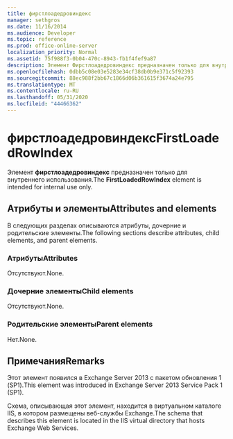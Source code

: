 ```yaml
---
title: фирстлоадедровиндекс
manager: sethgros
ms.date: 11/16/2014
ms.audience: Developer
ms.topic: reference
ms.prod: office-online-server
localization_priority: Normal
ms.assetid: 75f988f3-0b04-470c-8943-fb1f4fef9a87
description: Элемент Фирстлоадедровиндекс предназначен только для внутреннего использования.
ms.openlocfilehash: 0dbb5c08e03e5283e34cf38db0b9e371c5f92393
ms.sourcegitcommit: 88ec988f2bb67c1866d06b361615f3674a24e795
ms.translationtype: MT
ms.contentlocale: ru-RU
ms.lasthandoff: 05/31/2020
ms.locfileid: "44466362"
---
```

# <a name="firstloadedrowindex"></a><span data-ttu-id="64197-103">фирстлоадедровиндекс</span><span class="sxs-lookup"><span data-stu-id="64197-103">FirstLoadedRowIndex</span></span>

<span data-ttu-id="64197-104">Элемент **фирстлоадедровиндекс** предназначен только для внутреннего использования.</span><span class="sxs-lookup"><span data-stu-id="64197-104">The **FirstLoadedRowIndex** element is intended for internal use only.</span></span> 

## <a name="attributes-and-elements"></a><span data-ttu-id="64197-105">Атрибуты и элементы</span><span class="sxs-lookup"><span data-stu-id="64197-105">Attributes and elements</span></span>

<span data-ttu-id="64197-106">В следующих разделах описываются атрибуты, дочерние и родительские элементы.</span><span class="sxs-lookup"><span data-stu-id="64197-106">The following sections describe attributes, child elements, and parent elements.</span></span>
  
### <a name="attributes"></a><span data-ttu-id="64197-107">Атрибуты</span><span class="sxs-lookup"><span data-stu-id="64197-107">Attributes</span></span>

<span data-ttu-id="64197-108">Отсутствуют.</span><span class="sxs-lookup"><span data-stu-id="64197-108">None.</span></span>
  
### <a name="child-elements"></a><span data-ttu-id="64197-109">Дочерние элементы</span><span class="sxs-lookup"><span data-stu-id="64197-109">Child elements</span></span>

<span data-ttu-id="64197-110">Отсутствуют.</span><span class="sxs-lookup"><span data-stu-id="64197-110">None.</span></span>
  
### <a name="parent-elements"></a><span data-ttu-id="64197-111">Родительские элементы</span><span class="sxs-lookup"><span data-stu-id="64197-111">Parent elements</span></span>

<span data-ttu-id="64197-112">Нет.</span><span class="sxs-lookup"><span data-stu-id="64197-112">None.</span></span>
  
## <a name="remarks"></a><span data-ttu-id="64197-113">Примечания</span><span class="sxs-lookup"><span data-stu-id="64197-113">Remarks</span></span>

<span data-ttu-id="64197-114">Этот элемент появился в Exchange Server 2013 с пакетом обновления 1 (SP1).</span><span class="sxs-lookup"><span data-stu-id="64197-114">This element was introduced in Exchange Server 2013 Service Pack 1 (SP1).</span></span>
  
<span data-ttu-id="64197-115">Схема, описывающая этот элемент, находится в виртуальном каталоге IIS, в котором размещены веб-службы Exchange.</span><span class="sxs-lookup"><span data-stu-id="64197-115">The schema that describes this element is located in the IIS virtual directory that hosts Exchange Web Services.</span></span>
  

